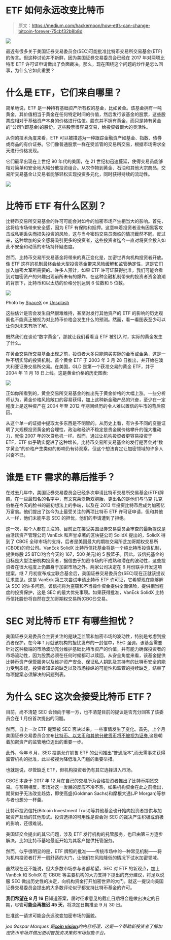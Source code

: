 # ETF 如何永远改变比特币

> 原文：<https://medium.com/hackernoon/how-etfs-can-change-bitcoin-forever-75cbf32b8b8d>

![](img/9c54dd5b039156a57962a8559b801829.png)

最近有很多关于美国证券交易委员会(SEC)可能批准比特币交易所交易基金(ETF)的传言。但这种讨论并不新鲜，因为美国证券交易委员会已经在 2017 年对两项比特币 ETF 许可证申请做出了负面裁决。那么，现在围绕这个问题的炒作是怎么回事，为什么它如此重要？

# 什么是 ETF，它们来自哪里？

简单地说，ETF 是一种持有基础资产所有权的基金，比如黄金。该基金拥有一吨黄金，其价值相当于黄金在任何特定时间的价值，然后发行该基金的股票，这些股票应相对于基础资产本身的价格进行估值。股东并不拥有黄金，而只是持有黄金的“公司”(即基金)的股份。这些股票很容易交易，给投资者很大的灵活性。

从你的技术角度来看，ETF 可以被描述为一种跟踪金融资产如基金、指数、债券或商品的有价证券。它们像普通股票一样在受监管的交易所交易，根据市场需求全天进行价格发现。

它们最早出现在上世纪 90 年代的美国，在 21 世纪初迅速蔓延，使得交易员能够相对简单和安全地大幅分散投资组合。从农作物到黄金、石油和其他大宗商品，交易所交易基金让交易者能够轻松实现投资多元化，同时获得持续的流动性。

![](img/b1f576ea05f23fdc602d0cae1b4d568f.png)

# 比特币 ETF 有什么区别？

比特币交易所交易基金的许可可能会对如今的加密市场产生相当大的影响。首先，这将给市场带来安全感，因为 ETF 有保险和抵押。这意味着投资者没有因黑客攻击或私钥丢失而损失投资的风险，这与当今密码交易员面临的情况截然不同。反过来，这种增加的安全感将吸引更多的投资者，这些投资者迄今一直对将资金投入如此不安全和动荡的市场持怀疑态度。

然而，比特币交易所交易基金将带来的真正变化是，加密世界向机构投资者开放。像 ETF 这样的机制最终会给大型投资基金带来风险缓解和监管确定性，这是它们加入加密大军所需要的。许多人预计，如果 ETF 许可证获得批准，我们可能会看到对加密资产的兴趣出现前所未有的爆炸，在这种金融机制带来的投资者资金浪潮的背景下，比特币和以太坊的价格分别达到 6 位数和 5 位数。

![](img/7dbe945967b1b70151c9f6079c9b1447.png)

Photo by [SpaceX](https://unsplash.com/photos/uj3hvdfQujI?utm_source=unsplash&utm_medium=referral&utm_content=creditCopyText) on [Unsplash](https://unsplash.com/search/photos/rocket?utm_source=unsplash&utm_medium=referral&utm_content=creditCopyText)

这些估计是否会发生自然很难维持，甚至对发行其他资产的 ETF 的影响的历史观察也不能真正被视为对比特币价格会发生什么的预测。然而，看一看图表至少可以让你对未来有所了解。

既然我们在谈论“数字黄金”，那就让我们看看当 ETF 被引入时，实际的黄金发生了什么。

在黄金交易所交易基金出现之前，投资者大多只能购买实际的金币或金条，这是一种不切实际的投资机制。首个黄金 ETF 于 2003 年 3 月 28 日推出，并开始在澳大利亚证券交易所交易。在美国，GLD 是第一个获准交易的黄金 ETF，并于 2004 年 11 月 18 日上线。这是黄金价格的历史图表:

![](img/41c0c77a205a2aca3877d13d71b2f107.png)

正如你所看到的，黄金交易所交易基金的推出先于黄金价格的大幅上涨。一些分析师认为，黄金价格风险敞口的容易获得，加上这种新金融产品的兴奋，至少在一定程度上是这种资产在 2004 年至 2012 年期间经历的令人难以置信的牛市的背后原因。

从这个单一的证据中提取太多东西是不明智的。从历史上看，有许多不同的变量证明了大规模投资黄金的合理性，政治和经济不稳定是贵金属价格攀升的强大推动力，就像 2007 年的次贷危机一样。然而，通过让机构投资者更容易投资于 ETF，ETF 似乎确实促进了这种增长。比特币交易所交易基金的发行是否会对“数字黄金”的价格产生类似的影响仍有待观察，但这个想法肯定让加密领域的许多人兴奋不已。

# 谁是 ETF 需求的幕后推手？

在过去几年中，美国证券交易委员会已经多次申请比特币交易所交易基金(ETF)牌照。在一些最知名的名字中，有文克莱沃斯双胞胎，更出名的是他们与马克·扎克伯格在今天的脸书的最初想法上的争端，以及在 2013 年投资比特币后成为加密亿万富翁。他们提出了迄今为止最受关注的两项比特币 ETF 许可证申请，但和其他人一样，他们未能平息 SEC 的担忧，他们的申请遭到了拒绝。

这一次，每个人都在关注的、目前正在接受美国证券交易委员会审查的最新提议是由活跃资产管理公司 VanEck 和声誉卓著的区块链公司 SolidX 提出的，SolidX 得到了 CBOE 全球市场的支持，后者是美国最大的期权交易所芝加哥期权交易所(CBOE)的母公司。VanEck SolidX 比特币信托基金将是一个纯比特币投资机制，提供每股 25 BTC(约合今天的 167，500 美元)的 5 股篮子。因此，该信托基金的目标是大型注册机构投资者，据信由于加密市场的不成熟和潜在的波动性，这些投资者在很大程度上仍置身于加密市场之外。两家公司决定在 6 月份联手开发这项提案。继 7 月初宣布成立联合基金后，美国证券交易委员会(SEC)现在正就该提议征求意见。这是 VanEck 第三次尝试申请比特币 ETF 许可证，它希望现在能够解决 SEC 的许多问题。该信托将为盗窃和不当操作资金提供全面保险，提供相当程度的投资保护，这是 SEC 的最大优先事项。如果获得批准，VanEck SolidX 比特币信托股份将自然在芝加哥期权交易所(CBOE)交易。

# SEC 对比特币 ETF 有哪些担忧？

美国证券交易委员会主要关注的是缺乏监管和加密市场的波动性，特别是考虑到投资者保护。在今年 1 月就该机构的担忧发布的一封信中，SEC 强调，该基金需要针对这种极端的市场波动充分维护基础比特币资产的价值，并有能力确保投资者的市场流动性，因为股票必须在任何时候都可以赎回。从安全角度来看，该基金提供比特币资产保管服务以及维护资产安全、保证私人钥匙及其持有的比特币安全的能力受到质疑。投资者知识的缺乏以及市场操纵的可能性和监管的持续缺乏，结束了每项提案必须解决的问题列表。

# 为什么 SEC 这次会接受比特币 ETF？

目前，尚不清楚 SEC 会倾向于哪一方，也不清楚目前的提议是否充分回答了该委员会在 1 月份首次提出的问题。

然而，自上一次 ETF 提案被 SEC 否决以来，一些事情发生了变化。首先，上个月美国证券交易委员会宣布[比特币、以太币和其他分散货币将不被视为证券](https://www.coinvision.co/articles/ethereum-the-sec-and-the-bright-future-of-cryptos?utm_source=Content&utm_campaign=BitcoinETF),这是朝着加密资产的监管地位迈出的重要一步。

此外，今年 6 月，SEC 投票允许销售 ETF 的公司推出“普通版本”,而无需事先获得监管机构的批准，此举被视为降低准入门槛的重要举措。

也就是说，尽管缺乏 ETF，但机构投资者仍有其它选择进入市场。

CBOE 本身于 2017 年 12 月在自己的交易所为合格投资者推出了比特币期货交易。与预期相反，市场对这一发展的反应不冷不热，如果机构资金在此之前撤出，期货似乎无法改变趋势，即使高盛(Goldman Sachs)和摩根大通(JP Morgan)等参与者也想分一杯羹。

比特币投资信托(Bitcoin Investment Trust)等其他基金也开始向投资者提供与加密资产互动的其他形式。投资选择的可用性是否会对 SEC 的裁决产生积极或消极的影响，还很难说。

美国证交会提出的其它问题，涉及 ETF 发行机构的托管服务，也已由第三方逐步解决，比如比特币基地最近开始为其客户提供托管服务。

然而，似乎很明显的是，ETF 牌照的批准——传统市场中的一种常见机制——将为机构投资者打开一扇舒适的大门，让他们在风险降低的情况下试水加密领域。

虽然现在还不能说，但大多数市场参与者都希望，SEC 对 ETF 的新观点，加上 VanEck 和 SolidX 在 CBOE 等主要机构的大力支持下提出的充分建议，将足以说服 SEC 做出历史性的决定，向机构资金打开加密世界的大门。就这一提议向美国证券交易委员会提出的大多数评论似乎都支持比特币基金的许可。

**我们希望在 8 月 16 日**知道答案，届时征求意见的截止日期将会是做出决定的日期，尽管**可能会再推迟 45 天**，将决定日期推至 9 月 30 日。

批准这一请求可能会永远改变加密市场的面貌。

*joo Gaspar Marques 是*[***coin vision***](https://www.coinvision.co/)*的内容经理，这是一个帮助新投资者了解加密货币市场并做出更明智投资决策的市场智能平台。*